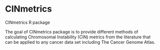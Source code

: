 # CINmetrics
CINmetrics R package

The goal of CINmetrics package is to provide different methods of calculating Chromosomal Instability (CIN) metrics from the literature that can be applied to any cancer data set including The Cancer Genome Atlas.
